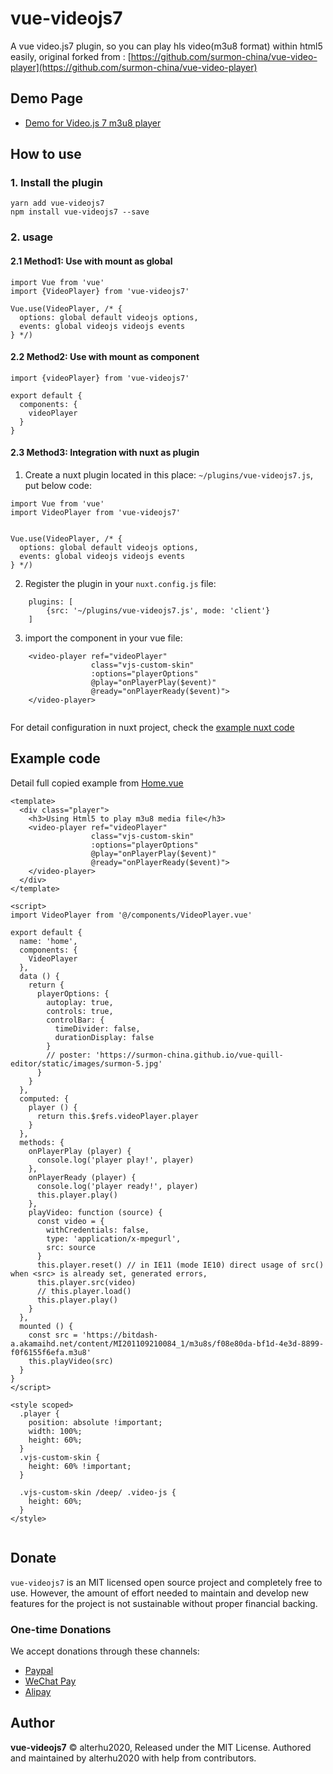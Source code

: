 # vue-videojs7

A vue video.js7 plugin, so you can play hls video(m3u8 format) within html5 easily, original forked from : 
[https://github.com/surmon-china/vue-video-player](https://github.com/surmon-china/vue-video-player)

## Demo Page 

- [Demo for Video.js 7 m3u8 player](https://code.seniortesting.club/vue-videojs7/)

## How to use 

### 1. Install the plugin
```
yarn add vue-videojs7
npm install vue-videojs7 --save
```
### 2. usage

#### 2.1 Method1: Use with mount as global
```
import Vue from 'vue'
import {VideoPlayer} from 'vue-videojs7'

Vue.use(VideoPlayer, /* {
  options: global default videojs options,
  events: global videojs videojs events
} */)
```

#### 2.2 Method2: Use with mount as component 

```
import {videoPlayer} from 'vue-videojs7'

export default {
  components: {
    videoPlayer
  }
}

```

#### 2.3 Method3: Integration with nuxt as plugin

1. Create a nuxt plugin located in this place: `~/plugins/vue-videojs7.js`, put below code:

```vue
import Vue from 'vue'
import VideoPlayer from 'vue-videojs7'


Vue.use(VideoPlayer, /* {
  options: global default videojs options,
  events: global videojs videojs events
} */)

```
2. Register the plugin in your `nuxt.config.js` file:

```vue
    plugins: [
        {src: '~/plugins/vue-videojs7.js', mode: 'client'}
    ]
```
3. import the component in your vue file:

```vue
    <video-player ref="videoPlayer"
                  class="vjs-custom-skin"
                  :options="playerOptions"
                  @play="onPlayerPlay($event)"
                  @ready="onPlayerReady($event)">
    </video-player>
 
```

For detail configuration in nuxt project, check the [example nuxt code](https://github.com/alterhu2020/vue-videojs7/tree/master/examples/nuxt/)

## Example code

Detail full copied example from [Home.vue](https://github.com/alterhu2020/vue-videojs7/blob/master/src/views/Home.vue)

```
<template>
  <div class="player">
    <h3>Using Html5 to play m3u8 media file</h3>
    <video-player ref="videoPlayer"
                  class="vjs-custom-skin"
                  :options="playerOptions"
                  @play="onPlayerPlay($event)"
                  @ready="onPlayerReady($event)">
    </video-player>
  </div>
</template>

<script>
import VideoPlayer from '@/components/VideoPlayer.vue'

export default {
  name: 'home',
  components: {
    VideoPlayer
  },
  data () {
    return {
      playerOptions: {
        autoplay: true,
        controls: true,
        controlBar: {
          timeDivider: false,
          durationDisplay: false
        }
        // poster: 'https://surmon-china.github.io/vue-quill-editor/static/images/surmon-5.jpg'
      }
    }
  },
  computed: {
    player () {
      return this.$refs.videoPlayer.player
    }
  },
  methods: {
    onPlayerPlay (player) {
      console.log('player play!', player)
    },
    onPlayerReady (player) {
      console.log('player ready!', player)
      this.player.play()
    },
    playVideo: function (source) {
      const video = {
        withCredentials: false,
        type: 'application/x-mpegurl',
        src: source
      }
      this.player.reset() // in IE11 (mode IE10) direct usage of src() when <src> is already set, generated errors,
      this.player.src(video)
      // this.player.load()
      this.player.play()
    }
  },
  mounted () {
    const src = 'https://bitdash-a.akamaihd.net/content/MI201109210084_1/m3u8s/f08e80da-bf1d-4e3d-8899-f0f6155f6efa.m3u8'
    this.playVideo(src)
  }
}
</script>

<style scoped>
  .player {
    position: absolute !important;
    width: 100%;
    height: 60%;
  }
  .vjs-custom-skin {
    height: 60% !important;
  }

  .vjs-custom-skin /deep/ .video-js {
    height: 60%;
  }
</style>


```

## Donate 

`vue-videojs7` is an MIT licensed open source project and completely free to use. However, the amount of effort needed to maintain and develop new features for the project is not sustainable without proper financial backing.

### One-time Donations

We accept donations through these channels:

- [Paypal](https://paypal.me/alterhu2020)
- [WeChat Pay](https://imgur.com/fqPZmHx)
- [Alipay](https://imgur.com/cFdABPL)

## Author

**vue-videojs7** © alterhu2020, Released under the MIT License.
Authored and maintained by alterhu2020 with help from contributors.
